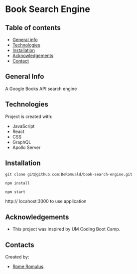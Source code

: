 # Book Search Engine

## Table of contents
* [General info](#general-info)
* [Technologies](#technologies)
* [Installation](#installation)
* [Acknowledgements](#acknowledgements)
* [Contact](#contact)



## General Info
A Google Books API search engine
## Technologies
Project is created with:
- JavaScript
- React
- CSS
- GraphQL
- Apollo Server

## Installation

``` terminal
git clone git@github.com:DeRomuald/book-search-engine.git

npm install

npm start
```
 http:// locahost:3000 to use application

## Acknowledgements
- This project was inspired by UM Coding Boot Camp.

## Contacts
Created by:
- [Rome Romulus](https://github.com/DeRomuald).
